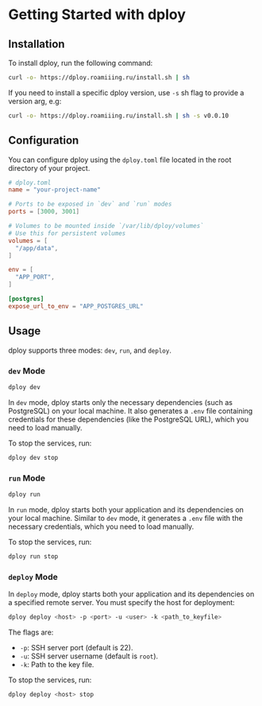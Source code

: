 ---
---

# Getting Started with dploy

## Installation

To install dploy, run the following command:
```bash
curl -o- https://dploy.roamiiing.ru/install.sh | sh
```

If you need to install a specific dploy version, use `-s` sh flag to provide a version arg, e.g:
```bash
curl -o- https://dploy.roamiiing.ru/install.sh | sh -s v0.0.10
```

## Configuration

You can configure dploy using the `dploy.toml` file located in the root directory of your project.

```toml
# dploy.toml
name = "your-project-name"

# Ports to be exposed in `dev` and `run` modes
ports = [3000, 3001]

# Volumes to be mounted inside `/var/lib/dploy/volumes`
# Use this for persistent volumes
volumes = [
  "/app/data",
]

env = [
  "APP_PORT",
]

[postgres]
expose_url_to_env = "APP_POSTGRES_URL"
```

## Usage

dploy supports three modes: `dev`, `run`, and `deploy`.

### `dev` Mode

```bash
dploy dev
```

In `dev` mode, dploy starts only the necessary dependencies (such as PostgreSQL) on your local machine. It also generates a `.env` file containing credentials for these dependencies (like the PostgreSQL URL), which you need to load manually.

To stop the services, run:

```bash
dploy dev stop
```

### `run` Mode

```bash
dploy run
```

In `run` mode, dploy starts both your application and its dependencies on your local machine. Similar to `dev` mode, it generates a `.env` file with the necessary credentials, which you need to load manually.

To stop the services, run:

```bash
dploy run stop
```

### `deploy` Mode

In `deploy` mode, dploy starts both your application and its dependencies on a specified remote server. You must specify the host for deployment:

```bash
dploy deploy <host> -p <port> -u <user> -k <path_to_keyfile>
```

The flags are:

- `-p`: SSH server port (default is 22).
- `-u`: SSH server username (default is `root`).
- `-k`: Path to the key file.

To stop the services, run:

```bash
dploy deploy <host> stop
```
